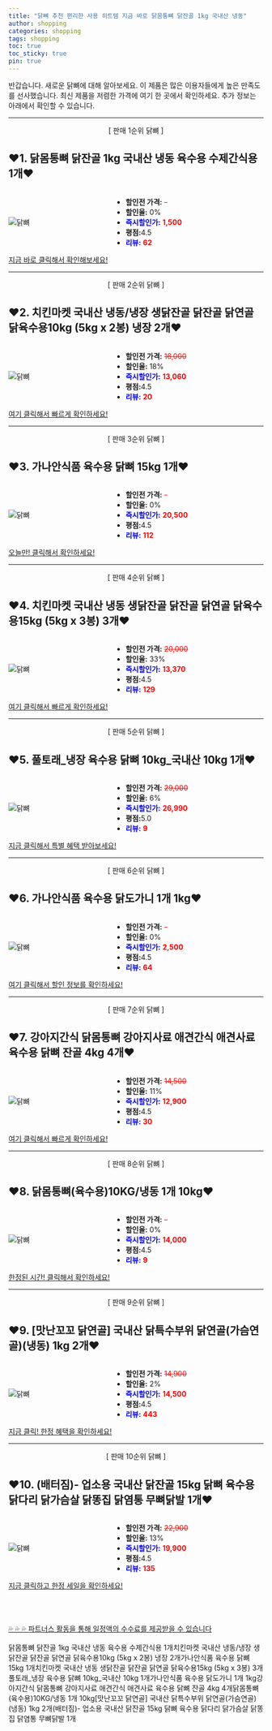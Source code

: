```yaml
---
title: "닭뼈 추천 편리한 사용 히트템 지금 바로 닭몸통뼈 닭잔골 1kg 국내산 냉동"
author: shopping
categories: shopping
tags: shopping
toc: true
toc_sticky: true
pin: true
---
```

반갑습니다. 새로운 닭뼈에 대해 알아보세요. 이 제품은 많은 이용자들에게 높은 만족도를 선사했습니다. 최신 제품을 저렴한 가격에 여기 한 곳에서 확인하세요. 추가 정보는 아래에서 확인할 수 있습니다.

---
<p class="toplist" style="margin: 0 auto; display: block; width: fit-content;">[ 판매 1순위 닭뼈 ]</p>

<h2><strong>❤️1. 닭몸통뼈 닭잔골 1kg 국내산 냉동 육수용 수제간식용 1개❤️</strong></h2>

<div style="display: flex; align-items: center;">
    <div style="flex: 0.4;">
        <img src="https://thumbnail6.coupangcdn.com/thumbnails/remote/230x230ex/image/vendor_inventory/cef3/2f680c9d78b912e27d6f44940dd89fe3a8da50815d54eb0524fc36444fab.jpg" alt="닭뼈" style="max-width: 100%;">
    </div>
    <div style="flex: 0.6; margin-left: 10px;">
        <ul>
            <li><strong>할인전 가격:</strong> <del style="color: red;">-</del></li>
            <li><strong>할인율:</strong> 0%</li>
            <li><span style='color:blue'><strong>즉시할인가:</strong></span> <span style='color:red'><strong>1,500</strong></span></li>
            <li><strong>평점:</strong>4.5</li>
            <li><span style='color:blue'><strong>리뷰:</strong></span> <span style='color:red'><strong>62</strong></span></li>
        </ul>
    </div>
</div>
<div class="center">
    <a href="https://selin100587.github.io?lptag=AF9450613&subid=githubio&pageKey=6237027600&traceid=V0-153&itemId=12566492211&vendorItemId=79834698883" class="myButton">
        지금 바로 클릭해서 확인해보세요!
    </a>
</div>


---
<p class="toplist" style="margin: 0 auto; display: block; width: fit-content;">[ 판매 2순위 닭뼈 ]</p>

<h2><strong>❤️2. 치킨마켓 국내산 냉동/냉장 생닭잔골 닭잔골 닭연골 닭육수용10kg (5kg x 2봉) 냉장 2개❤️</strong></h2>

<div style="display: flex; align-items: center;">
    <div style="flex: 0.4;">
        <img src="https://thumbnail7.coupangcdn.com/thumbnails/remote/230x230ex/image/vendor_inventory/ada6/b5d5bd8b88c2309f437f4d355da8535c928237bfb41bef1a9e7a34c2b7e4.png" alt="닭뼈" style="max-width: 100%;">
    </div>
    <div style="flex: 0.6; margin-left: 10px;">
        <ul>
            <li><strong>할인전 가격:</strong> <del style="color: red;">16,000</del></li>
            <li><strong>할인율:</strong> 18%</li>
            <li><span style='color:blue'><strong>즉시할인가:</strong></span> <span style='color:red'><strong>13,060</strong></span></li>
            <li><strong>평점:</strong>4.5</li>
            <li><span style='color:blue'><strong>리뷰:</strong></span> <span style='color:red'><strong>20</strong></span></li>
        </ul>
    </div>
</div>
<div class="center">
    <a href="https://selin100587.github.io?lptag=AF9450613&subid=githubio&pageKey=7371116270&traceid=V0-153&itemId=19014343281&vendorItemId=86138925809" class="myButton">
        여기 클릭해서 빠르게 확인하세요!
    </a>
</div>


---
<p class="toplist" style="margin: 0 auto; display: block; width: fit-content;">[ 판매 3순위 닭뼈 ]</p>

<h2><strong>❤️3. 가나안식품 육수용 닭뼈 15kg 1개❤️</strong></h2>

<div style="display: flex; align-items: center;">
    <div style="flex: 0.4;">
        <img src="https://thumbnail10.coupangcdn.com/thumbnails/remote/230x230ex/image/vendor_inventory/84b4/388b61e3edb584cc0fda3023daceb17c63c3d3a58af0a64378369f27f8c3.jpg" alt="닭뼈" style="max-width: 100%;">
    </div>
    <div style="flex: 0.6; margin-left: 10px;">
        <ul>
            <li><strong>할인전 가격:</strong> <del style="color: red;">-</del></li>
            <li><strong>할인율:</strong> 0%</li>
            <li><span style='color:blue'><strong>즉시할인가:</strong></span> <span style='color:red'><strong>20,500</strong></span></li>
            <li><strong>평점:</strong>4.5</li>
            <li><span style='color:blue'><strong>리뷰:</strong></span> <span style='color:red'><strong>112</strong></span></li>
        </ul>
    </div>
</div>
<div class="center">
    <a href="https://selin100587.github.io?lptag=AF9450613&subid=githubio&pageKey=6713844451&traceid=V0-153&itemId=15595580875&vendorItemId=82814391259" class="myButton">
        오늘만! 클릭해서 확인하세요!
    </a>
</div>


---
<p class="toplist" style="margin: 0 auto; display: block; width: fit-content;">[ 판매 4순위 닭뼈 ]</p>

<h2><strong>❤️4. 치킨마켓 국내산 냉동 생닭잔골 닭잔골 닭연골 닭육수용15kg (5kg x 3봉) 3개❤️</strong></h2>

<div style="display: flex; align-items: center;">
    <div style="flex: 0.4;">
        <img src="https://thumbnail7.coupangcdn.com/thumbnails/remote/230x230ex/image/vendor_inventory/e4ed/b041d24aaf4154cece01a28af3acf28a5a459234c6a8655c653ab53b3812.png" alt="닭뼈" style="max-width: 100%;">
    </div>
    <div style="flex: 0.6; margin-left: 10px;">
        <ul>
            <li><strong>할인전 가격:</strong> <del style="color: red;">20,000</del></li>
            <li><strong>할인율:</strong> 33%</li>
            <li><span style='color:blue'><strong>즉시할인가:</strong></span> <span style='color:red'><strong>13,370</strong></span></li>
            <li><strong>평점:</strong>4.5</li>
            <li><span style='color:blue'><strong>리뷰:</strong></span> <span style='color:red'><strong>129</strong></span></li>
        </ul>
    </div>
</div>
<div class="center">
    <a href="https://selin100587.github.io?lptag=AF9450613&subid=githubio&pageKey=5248078831&traceid=V0-153&itemId=7427931241&vendorItemId=74716889121" class="myButton">
        여기 클릭해서 빠르게 확인하세요!
    </a>
</div>


---
<p class="toplist" style="margin: 0 auto; display: block; width: fit-content;">[ 판매 5순위 닭뼈 ]</p>

<h2><strong>❤️5. 풀토래_냉장 육수용 닭뼈 10kg_국내산 10kg 1개❤️</strong></h2>

<div style="display: flex; align-items: center;">
    <div style="flex: 0.4;">
        <img src="https://thumbnail6.coupangcdn.com/thumbnails/remote/230x230ex/image/vendor_inventory/e538/ac8a9ada54a246faeb104e2f7dab222ccf6e6b6311c9217b8caa7264e52c.jpg" alt="닭뼈" style="max-width: 100%;">
    </div>
    <div style="flex: 0.6; margin-left: 10px;">
        <ul>
            <li><strong>할인전 가격:</strong> <del style="color: red;">29,000</del></li>
            <li><strong>할인율:</strong> 6%</li>
            <li><span style='color:blue'><strong>즉시할인가:</strong></span> <span style='color:red'><strong>26,990</strong></span></li>
            <li><strong>평점:</strong>5.0</li>
            <li><span style='color:blue'><strong>리뷰:</strong></span> <span style='color:red'><strong>9</strong></span></li>
        </ul>
    </div>
</div>
<div class="center">
    <a href="https://selin100587.github.io?lptag=AF9450613&subid=githubio&pageKey=5076761196&traceid=V0-153&itemId=6881208832&vendorItemId=74173793686" class="myButton">
        지금 클릭해서 특별 혜택 받아보세요!
    </a>
</div>


---
<p class="toplist" style="margin: 0 auto; display: block; width: fit-content;">[ 판매 6순위 닭뼈 ]</p>

<h2><strong>❤️6. 가나안식품 육수용 닭도가니 1개 1kg❤️</strong></h2>

<div style="display: flex; align-items: center;">
    <div style="flex: 0.4;">
        <img src="https://thumbnail9.coupangcdn.com/thumbnails/remote/230x230ex/image/vendor_inventory/7c34/5e698c8fbd69b0b1b4ea20804df09b12053070c03bdd3a96bbf2225098e8.jpg" alt="닭뼈" style="max-width: 100%;">
    </div>
    <div style="flex: 0.6; margin-left: 10px;">
        <ul>
            <li><strong>할인전 가격:</strong> <del style="color: red;">-</del></li>
            <li><strong>할인율:</strong> 0%</li>
            <li><span style='color:blue'><strong>즉시할인가:</strong></span> <span style='color:red'><strong>2,500</strong></span></li>
            <li><strong>평점:</strong>4.5</li>
            <li><span style='color:blue'><strong>리뷰:</strong></span> <span style='color:red'><strong>64</strong></span></li>
        </ul>
    </div>
</div>
<div class="center">
    <a href="https://selin100587.github.io?lptag=AF9450613&subid=githubio&pageKey=7266641620&traceid=V0-153&itemId=18521965844&vendorItemId=82814329847" class="myButton">
        여기 클릭해서 할인 정보를 확인하세요!
    </a>
</div>


---
<p class="toplist" style="margin: 0 auto; display: block; width: fit-content;">[ 판매 7순위 닭뼈 ]</p>

<h2><strong>❤️7. 강아지간식 닭몸통뼈 강아지사료 애견간식 애견사료 육수용 닭뼈 잔골 4kg 4개❤️</strong></h2>

<div style="display: flex; align-items: center;">
    <div style="flex: 0.4;">
        <img src="https://thumbnail6.coupangcdn.com/thumbnails/remote/230x230ex/image/vendor_inventory/64b6/61769c4089b391f6d9379c81ad450f7799d5d5d538a897faf46b059b8861.png" alt="닭뼈" style="max-width: 100%;">
    </div>
    <div style="flex: 0.6; margin-left: 10px;">
        <ul>
            <li><strong>할인전 가격:</strong> <del style="color: red;">14,500</del></li>
            <li><strong>할인율:</strong> 11%</li>
            <li><span style='color:blue'><strong>즉시할인가:</strong></span> <span style='color:red'><strong>12,900</strong></span></li>
            <li><strong>평점:</strong>4.5</li>
            <li><span style='color:blue'><strong>리뷰:</strong></span> <span style='color:red'><strong>30</strong></span></li>
        </ul>
    </div>
</div>
<div class="center">
    <a href="https://selin100587.github.io?lptag=AF9450613&subid=githubio&pageKey=7775878927&traceid=V0-153&itemId=21005039791&vendorItemId=86123564649" class="myButton">
        여기 클릭해서 빠르게 확인하세요!
    </a>
</div>


---
<p class="toplist" style="margin: 0 auto; display: block; width: fit-content;">[ 판매 8순위 닭뼈 ]</p>

<h2><strong>❤️8. 닭몸통뼈(육수용)10KG/냉동 1개 10kg❤️</strong></h2>

<div style="display: flex; align-items: center;">
    <div style="flex: 0.4;">
        <img src="https://thumbnail10.coupangcdn.com/thumbnails/remote/230x230ex/image/vendor_inventory/e21d/710e03d3c4d5eab24808508d4c325137d3dab44708d74329622cd5280942.jpg" alt="닭뼈" style="max-width: 100%;">
    </div>
    <div style="flex: 0.6; margin-left: 10px;">
        <ul>
            <li><strong>할인전 가격:</strong> <del style="color: red;">-</del></li>
            <li><strong>할인율:</strong> 0%</li>
            <li><span style='color:blue'><strong>즉시할인가:</strong></span> <span style='color:red'><strong>14,000</strong></span></li>
            <li><strong>평점:</strong>4.5</li>
            <li><span style='color:blue'><strong>리뷰:</strong></span> <span style='color:red'><strong>9</strong></span></li>
        </ul>
    </div>
</div>
<div class="center">
    <a href="https://selin100587.github.io?lptag=AF9450613&subid=githubio&pageKey=7223714849&traceid=V0-153&itemId=18312442775&vendorItemId=85217627613" class="myButton">
        한정된 시간! 클릭해서 확인하세요!
    </a>
</div>


---
<p class="toplist" style="margin: 0 auto; display: block; width: fit-content;">[ 판매 9순위 닭뼈 ]</p>

<h2><strong>❤️9. [맛난꼬꼬 닭연골] 국내산 닭특수부위 닭연골(가슴연골)(냉동) 1kg 2개❤️</strong></h2>

<div style="display: flex; align-items: center;">
    <div style="flex: 0.4;">
        <img src="https://thumbnail10.coupangcdn.com/thumbnails/remote/230x230ex/image/vendor_inventory/bfed/3ab9929b10be93a7adda7e24a61172821111b946d2580c8afc1fa0497c7b.jpg" alt="닭뼈" style="max-width: 100%;">
    </div>
    <div style="flex: 0.6; margin-left: 10px;">
        <ul>
            <li><strong>할인전 가격:</strong> <del style="color: red;">14,900</del></li>
            <li><strong>할인율:</strong> 2%</li>
            <li><span style='color:blue'><strong>즉시할인가:</strong></span> <span style='color:red'><strong>14,500</strong></span></li>
            <li><strong>평점:</strong>4.5</li>
            <li><span style='color:blue'><strong>리뷰:</strong></span> <span style='color:red'><strong>443</strong></span></li>
        </ul>
    </div>
</div>
<div class="center">
    <a href="https://selin100587.github.io?lptag=AF9450613&subid=githubio&pageKey=7786500858&traceid=V0-153&itemId=21326378257&vendorItemId=87699369600" class="myButton">
        지금 클릭! 한정 혜택을 확인하세요!
    </a>
</div>


---
<p class="toplist" style="margin: 0 auto; display: block; width: fit-content;">[ 판매 10순위 닭뼈 ]</p>

<h2><strong>❤️10. (배터짐)- 업소용 국내산 닭잔골 15kg 닭뼈 육수용 닭다리 닭가슴살 닭똥집 닭염통 무뼈닭발 1개❤️</strong></h2>

<div style="display: flex; align-items: center;">
    <div style="flex: 0.4;">
        <img src="https://thumbnail7.coupangcdn.com/thumbnails/remote/230x230ex/image/vendor_inventory/f95b/0521cf0ad9706f22fcdec2f05a260852637eb0886a3914349f7a9484f798.jpg" alt="닭뼈" style="max-width: 100%;">
    </div>
    <div style="flex: 0.6; margin-left: 10px;">
        <ul>
            <li><strong>할인전 가격:</strong> <del style="color: red;">22,900</del></li>
            <li><strong>할인율:</strong> 13%</li>
            <li><span style='color:blue'><strong>즉시할인가:</strong></span> <span style='color:red'><strong>19,900</strong></span></li>
            <li><strong>평점:</strong>4.5</li>
            <li><span style='color:blue'><strong>리뷰:</strong></span> <span style='color:red'><strong>135</strong></span></li>
        </ul>
    </div>
</div>
<div class="center">
    <a href="https://selin100587.github.io?lptag=AF9450613&subid=githubio&pageKey=5232540831&traceid=V0-153&itemId=7369814043&vendorItemId=74660961882" class="myButton">
        지금 클릭하고 한정 세일을 확인하세요!
    </a>
</div>

<br><br><br>[💦 💦 💦 파트너스 활동을 통해 일정액의 수수료를 제공받을 수 있습니다](https://link.coupang.com/a/bcpT2c)<br><br>닭몸통뼈 닭잔골 1kg 국내산 냉동 육수용 수제간식용 1개치킨마켓 국내산 냉동/냉장 생닭잔골 닭잔골 닭연골 닭육수용10kg (5kg x 2봉) 냉장 2개가나안식품 육수용 닭뼈 15kg 1개치킨마켓 국내산 냉동 생닭잔골 닭잔골 닭연골 닭육수용15kg (5kg x 3봉) 3개풀토래_냉장 육수용 닭뼈 10kg_국내산 10kg 1개가나안식품 육수용 닭도가니 1개 1kg강아지간식 닭몸통뼈 강아지사료 애견간식 애견사료 육수용 닭뼈 잔골 4kg 4개닭몸통뼈(육수용)10KG/냉동 1개 10kg[맛난꼬꼬 닭연골] 국내산 닭특수부위 닭연골(가슴연골)(냉동) 1kg 2개(배터짐)- 업소용 국내산 닭잔골 15kg 닭뼈 육수용 닭다리 닭가슴살 닭똥집 닭염통 무뼈닭발 1개